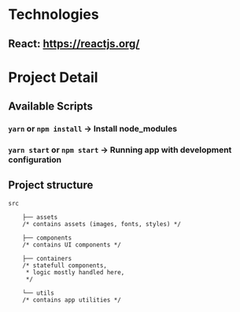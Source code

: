# Technologies

## React: https://reactjs.org/

# Project Detail

## Available Scripts

### `yarn` or `npm install` -> Install node_modules

### `yarn start` or `npm start` -> Running app with development configuration

## Project structure

```
src

    ├── assets
    /* contains assets (images, fonts, styles) */

    ├── components
    /* contains UI components */

    ├── containers
    /* statefull components,
     * logic mostly handled here,
     */

    └── utils
    /* contains app utilities */
```
